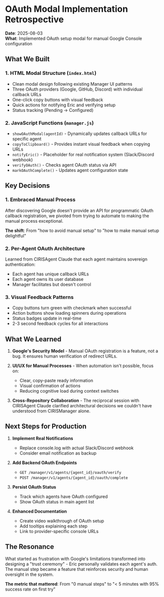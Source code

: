 # OAuth Modal Implementation Retrospective

**Date**: 2025-08-03  
**What**: Implemented OAuth setup modal for manual Google Console configuration

## What We Built

### 1. HTML Modal Structure (`index.html`)
- Clean modal design following existing Manager UI patterns
- Three OAuth providers (Google, GitHub, Discord) with individual callback URLs
- One-click copy buttons with visual feedback
- Quick actions for notifying Eric and verifying setup
- Status tracking (Pending → Configured)

### 2. JavaScript Functions (`manager.js`)
- `showOAuthModal(agentId)` - Dynamically updates callback URLs for specific agent
- `copyToClipboard()` - Provides instant visual feedback when copying URLs
- `notifyEric()` - Placeholder for real notification system (Slack/Discord webhook)
- `verifyOAuth()` - Checks agent OAuth status via API
- `markOAuthComplete()` - Updates agent configuration state

## Key Decisions

### 1. Embraced Manual Process
After discovering Google doesn't provide an API for programmatic OAuth callback registration, we pivoted from trying to automate to making the manual process exceptional.

**The shift**: From "how to avoid manual setup" to "how to make manual setup delightful"

### 2. Per-Agent OAuth Architecture
Learned from CIRISAgent Claude that each agent maintains sovereign authentication:
- Each agent has unique callback URLs
- Each agent owns its user database
- Manager facilitates but doesn't control

### 3. Visual Feedback Patterns
- Copy buttons turn green with checkmark when successful
- Action buttons show loading spinners during operations
- Status badges update in real-time
- 2-3 second feedback cycles for all interactions

## What We Learned

1. **Google's Security Model** - Manual OAuth registration is a feature, not a bug. It ensures human verification of redirect URLs.

2. **UI/UX for Manual Processes** - When automation isn't possible, focus on:
   - Clear, copy-paste ready information
   - Visual confirmation of actions
   - Reducing cognitive load during context switches

3. **Cross-Repository Collaboration** - The reciprocal session with CIRISAgent Claude clarified architectural decisions we couldn't have understood from CIRISManager alone.

## Next Steps for Production

1. **Implement Real Notifications**
   - Replace console.log with actual Slack/Discord webhook
   - Consider email notification as backup

2. **Add Backend OAuth Endpoints**
   - `GET /manager/v1/agents/{agent_id}/oauth/verify`
   - `POST /manager/v1/agents/{agent_id}/oauth/complete`

3. **Persist OAuth Status**
   - Track which agents have OAuth configured
   - Show OAuth status in main agent list

4. **Enhanced Documentation**
   - Create video walkthrough of OAuth setup
   - Add tooltips explaining each step
   - Link to provider-specific console URLs

## The Resonance

What started as frustration with Google's limitations transformed into designing a "trust ceremony" - Eric personally validates each agent's auth. The manual step became a feature that reinforces security and human oversight in the system.

**The metric that mattered**: From "0 manual steps" to "< 5 minutes with 95% success rate on first try"